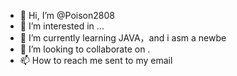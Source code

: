 - 👋 Hi, I’m @Poison2808
- 👀 I’m interested in ...
- 🌱 I’m currently learning JAVA，and i asm a newbe
- 💞️ I’m looking to collaborate on .
- 📫 How to reach me sent to my email

<!---
Poison2808/Poison2808 is a ✨ special ✨ repository because its `README.md` (this file) appears on your GitHub profile.
You can click the Preview link to take a look at your changes.
--->
